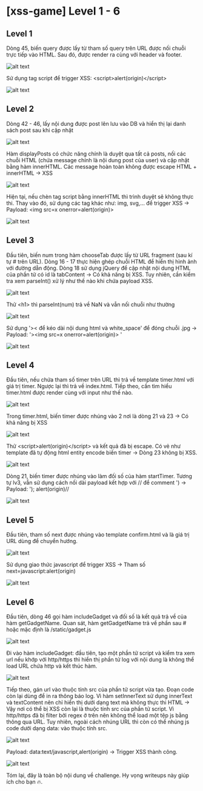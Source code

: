 # [xss-game] Level 1 - 6
## Level 1
<p>Dòng 45, biến query được lấy từ tham số query trên URL được nối chuỗi trực tiếp vào HTML. Sau đó, được render ra cùng với header và footer.</p>

![alt text](/thanhlai/post/web_exploitation/image/post6/image.png)

<p>Sử dụng tag script để trigger XSS: &lt;script&gt;alert(origin)&lt;/script&gt;</p>

![alt text](/thanhlai/post/web_exploitation/image/post6/image-1.png)

## Level 2
<p>Dòng 42 - 46, lấy nội dung được post lên lưu vào DB và hiển thị lại danh sách post sau khi cập nhật</p>

![alt text](/thanhlai/post/web_exploitation/image/post6/image-2.png)

<p>Hàm displayPosts có chức năng chính là duyệt qua tất cả posts, nối các chuỗi HTML (chứa message chính là nội dung post của user) và cập nhật bằng hàm innerHTML. Các message hoàn toàn không được escape HTML + innerHTML -> XSS</p>

![alt text](/thanhlai/post/web_exploitation/image/post6/image-3.png)

<p>Hiện tại, nếu chèn tag script bằng innerHTML thì trình duyệt sẽ không thực thi. Thay vào đó, sử dụng các tag khác như: img, svg,... để trigger XSS -> Payload: &lt;img src=x onerror=alert(origin)&gt;</p>

![alt text](/thanhlai/post/web_exploitation/image/post6/image-4.png)

## Level 3
<p>Đầu tiên, biến num trong hàm chooseTab được lấy từ URL fragment (sau kí tự # trên URL). Dòng 16 - 17 thực hiện ghép chuỗi HTML để hiển thị hình ảnh với đường dẫn động. Dòng 18 sử dụng jQuery để cập nhật nội dung HTML của phần tử có id là tabContent -> Có khả năng bị XSS. Tuy nhiên, cần kiểm tra xem parseInt() xử lý như thế nào khi chứa payload XSS.</p>

![alt text](/thanhlai/post/web_exploitation/image/post6/image-5.png)

<p>Thử &lt;h1&gt; thì parseInt(num) trả về NaN và vẫn nối chuỗi như thường</p>

![alt text](/thanhlai/post/web_exploitation/image/post6/image-6.png)

<p>Sử dụng '>< để kéo dài nội dung html và white_space' để đóng chuỗi .jpg -> Payload: &#39;&gt;&lt;img src=x onerror=alert(origin)&gt; '</p>

![alt text](/thanhlai/post/web_exploitation/image/post6/image-7.png)

## Level 4
<p>Đầu tiên, nếu chứa tham số timer trên URL thì trả về template timer.html với giá trị timer. Ngược lại thì trả về index.html. Tiếp theo, cần tìm hiểu timer.html được render cùng với input như thế nào.</p>

![alt text](/thanhlai/post/web_exploitation/image/post6/image-9.png)

<p>Trong timer.html, biến timer được nhúng vào 2 nơi là dòng 21 và 23 -> Có khả năng bị XSS</p>

![alt text](/thanhlai/post/web_exploitation/image/post6/image-8.png)

<p>Thử &lt;script&gt;alert(origin)&lt;/script&gt; và kết quả đã bị escape. Có vẻ như template đã tự động html entity encode biến timer -> Dòng 23 không bị XSS.</p>

![alt text](/thanhlai/post/web_exploitation/image/post6/image-10.png)

<p>Dòng 21, biến timer được nhúng vào làm đối số của hàm startTimer. Tương tự lv3, vẫn sử dụng cách nối dài payload kết hợp với // để comment ') -> Payload: '); alert(origin)//</p>

![alt text](/thanhlai/post/web_exploitation/image/post6/image-11.png)

## Level 5
<p>Đầu tiên, tham số next được nhúng vào template confirm.html và là giá trị URL dùng để chuyển hướng.</p>

![alt text](/thanhlai/post/web_exploitation/image/post6/image-13.png)

<p>Sử dụng giao thức javascript để trigger XSS -> Tham số next=javascript:alert(origin)</p>

![alt text](/thanhlai/post/web_exploitation/image/post6/image-12.png)

## Level 6
<p>Đầu tiên, dòng 46 gọi hàm includeGadget và đối số là kết quả trả về của hàm getGadgetName. Quan sát, hàm getGadgetName trả về phần sau # hoặc mặc định là /static/gadget.js </p>

![alt text](/thanhlai/post/web_exploitation/image/post6/image-15.png)

<p>Đi vào hàm includeGadget: đầu tiên, tạo một phần tử script và kiểm tra xem url nếu khớp với http/https thì hiển thị phần tử log với nội dung là không thể load URL chứa http và kết thúc hàm.</p>

![alt text](/thanhlai/post/web_exploitation/image/post6/image-16.png)

<p>Tiếp theo, gán url vào thuộc tính src của phần tử script vừa tạo. Đoạn code còn lại dùng để in ra thông báo log. Vì hàm setInnerText sử dụng innerText và textContent nên chỉ hiển thị dưới dạng text mà không thực thi HTML -> Vậy nơi có thể bị XSS còn lại là thuộc tính src của phần tử script. Vì http/https đã bị filter bởi regex ở trên nên không thể load một tệp js bằng thông qua URL. Tuy nhiên, ngoài cách nhúng URL thì còn có thể nhúng js code dưới dạng data: vào thuộc tính src.</p>

![alt text](/thanhlai/post/web_exploitation/image/post6/image-17.png)

<p>Payload: data:text/javascript,alert(origin) -> Trigger XSS thành công.</p>

![alt text](/thanhlai/post/web_exploitation/image/post6/image-14.png)

<p>Tóm lại, đây là toàn bộ nội dung về challenge. Hy vọng writeups này giúp ích cho bạn 🔥.</p>
